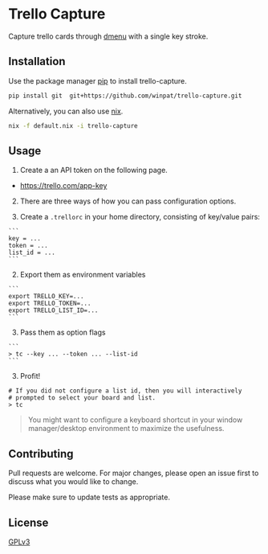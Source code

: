 # Trello Capture

Capture trello cards through [dmenu](https://tools.suckless.org/dmenu/) with a single key stroke.


## Installation

Use the package manager [pip](https://pip.pypa.io/en/stable/) to install trello-capture.

```bash
pip install git  git+https://github.com/winpat/trello-capture.git
```

Alternatively, you can also use [nix](https://nixos.org/).

```bash
nix -f default.nix -i trello-capture
```

## Usage

1. Create a an API token on the following page.

  * https://trello.com/app-key

2. There are three ways of how you can pass configuration options.

  1. Create a `.trellorc` in your home directory, consisting of key/value pairs:

    ```
	key = ...
	token = ...
	list_id = ...
    ```

  2. Export them as environment variables

    ```
    export TRELLO_KEY=...
    export TRELLO_TOKEN=...
    export TRELLO_LIST_ID=...
    ```

  3. Pass them as option flags

    ```
    > tc --key ... --token ... --list-id
    ```

3. Profit!

```
# If you did not configure a list id, then you will interactively
# prompted to select your board and list.
> tc
```

> You might want to configure a keyboard shortcut in your window manager/desktop
> environment to maximize the usefulness.

## Contributing
Pull requests are welcome. For major changes, please open an issue first to discuss what you would like to change.

Please make sure to update tests as appropriate.

## License
[GPLv3](https://choosealicense.com/licenses/gpl-3.0/)

